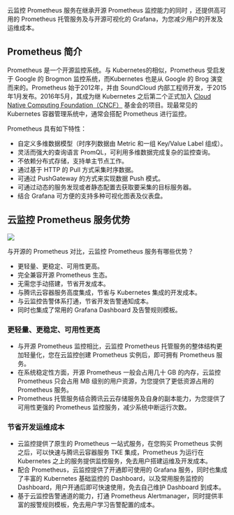云监控 Prometheus 服务在继承开源 Prometheus 监控能力的同时 ，还提供高可用的 Prometheus 托管服务及与开源可视化的 Grafana，为您减少用户的开发及运维成本。

## Prometheus 简介

Prometheus 是一个开源监控系统。与 Kubernetes的相似，Prometheus 受启发于 Google 的 Brogmon 监控系统，而Kubernetes 也是从 Google 的 Brog 演变而来的。Prometheus 始于2012年，并由 SoundCloud 内部工程师开发，于2015年1月发布。2016年5月，其成为继 Kubernetes 之后第二个正式加入 [Cloud Native Computing Foundation（CNCF）](https://www.cncf.io/) 基金会的项目。现最常见的 Kubernetes 容器管理系统中，通常会搭配 Prometheus 进行监控。


Prometheus 具有如下特性：
- 自定义多维数据模型（时序列数据由 Metric 和一组 Key/Value Label 组成）。
- 灵活而强大的查询语言 PromQL，可利用多维数据完成复杂的监控查询。
- 不依赖分布式存储，支持单主节点工作。
- 通过基于 HTTP 的 Pull 方式采集时序数据。
- 可通过 PushGateway 的方式来实现数据 Push 模式。
- 可通过动态的服务发现或者静态配置去获取要采集的目标服务器。
- 结合 Grafana 可方便的支持多种可视化图表及仪表盘。

## 云监控 Prometheus 服务优势

![](https://main.qcloudimg.com/raw/ef425686ad7ec73919b38278faeca488.png)

与开源的 Prometheus 对比，云监控 Prometheus 服务有哪些优势？
- 更轻量、更稳定、可用性更高。
- 完全兼容开源 Prometheus 生态。
- 无需您手动搭建，节省开发成本。
- 与腾讯云容器服务高度集成，节省与 Kubernetes 集成的开发成本。
- 与云监控告警体系打通，节省开发告警通知成本。
- 同时也集成了常用的 Grafana Dashboard 及告警规则模板。

### 更轻量、更稳定、可用性更高
- 与开源 Prometheus 监控相比，云监控 Prometheus 托管服务的整体结构更加轻量化，您在云监控创建 Prometheus 实例后，即可拥有 Prometheus 服务。
- 在系统稳定性方面，开源 Prometheus 一般会占用几十 GB 的内存，云监控 Prometheus 只会占用 MB 级别的用户资源，为您提供了更低资源占用的 Prometheus 服务。
- Prometheus 托管服务结合腾讯云云存储服务及自身的副本能力，为您提供了可用性更强的 Prometheus 监控服务，减少系统中断运行次数。

### 节省开发运维成本
- 云监控提供了原生的 Prometheus 一站式服务，在您购买 Prometheus 实例之后，可以快速与腾讯云容器服务 TKE 集成，Prometheus 为运行在 Kubernetes 之上的服务提供监控服务，免去用户搭建运维及开发成本。
- 配合 Prometheus，云监控提供了开通即可使用的 Grafana 服务，同时也集成了丰富的 Kubernetes 基础监控的 Dashboard，以及常用服务监控的 Dashboard，用户开通后即可快速使用，免去自己维护 Dashboard 到成本。
- 基于云监控告警通道的能力，打通 Prometheus Alertmanager，同时提供丰富的报警规则模板，免去用户学习告警配置的成本。
